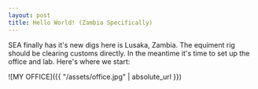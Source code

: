 ```yaml
---
layout: post
title: Hello World! (Zambia Specifically)
---
```

SEA finally has it's new digs here is Lusaka, Zambia.  The equiment rig should be clearing customs
directly.  In the meantime it's time to set up the office and lab.  Here's where we start:

![MY OFFICE]({{ "/assets/office.jpg" | absolute_url }})